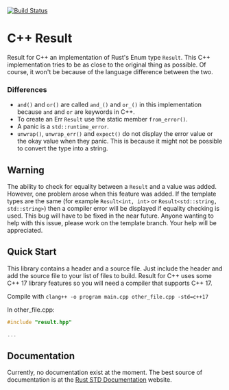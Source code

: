 [![Build Status](https://api.cirrus-ci.com/github/Noah11012/result-for-cpp.svg)](https://cirrus-ci.com/github/Noah11012/result-for-cpp)

# C++ Result
Result for C++ an implementation of Rust's Enum type `Result`. This C++ implementation
tries to be as close to the original thing as possible. Of course, it won't be because of the
language difference between the two.

### Differences
* `and()` and `or()` are called `and_()` and `or_()` in this implementation
because `and` and `or` are keywords in C++.
* To create an Err `Result` use the static member `from_error()`.
* A panic is a `std::runtime_error`.
* `unwrap()`, `unwrap_err()` and `expect()` do not display the error value or the okay value
when they panic. This is because it might not be possible to convert the type into a string.

## Warning
The ability to check for equality between a `Result` and a value was added. However, one problem
arose when this feature was added. If the template types are the same
(for example `Result<int, int>` or `Result<std::string, std::string>`) then a compiler
error will be displayed if equality checking is used. This bug will have to be fixed in the near future. Anyone wanting to help with this issue, please work on the template branch. Your help will be appreciated.

## Quick Start
This library contains a header and a source file. Just include the header and add the source file to your list of files to build. Result for C++ uses some C++ 17 library features so you will need a compiler that supports C++ 17.

Compile with `clang++ -o program main.cpp other_file.cpp -std=c++17`

In other_file.cpp:

```cpp
#include "result.hpp"

...
```

## Documentation
Currently, no documentation exist at the moment. The best source of documentation is at the [Rust STD Documentation](https://doc.rust-lang.org/std/result/enum.Result.html) website.
